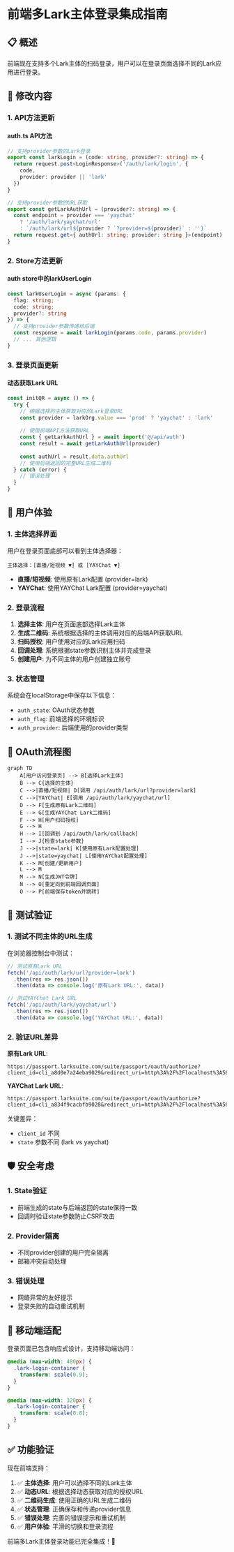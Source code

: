 # 前端多Lark主体登录集成指南

## 📋 概述

前端现在支持多个Lark主体的扫码登录，用户可以在登录页面选择不同的Lark应用进行登录。

## 🔧 修改内容

### 1. API方法更新

#### auth.ts API方法
```typescript
// 支持provider参数的Lark登录
export const larkLogin = (code: string, provider?: string) => {
  return request.post<LoginResponse>('/auth/lark/login', { 
    code,
    provider: provider || 'lark'
  })
}

// 支持provider参数的URL获取
export const getLarkAuthUrl = (provider?: string) => {
  const endpoint = provider === 'yaychat' 
    ? '/auth/lark/yaychat/url'
    : `/auth/lark/url${provider ? `?provider=${provider}` : ''}`
  return request.get<{ authUrl: string; provider: string }>(endpoint)
}
```

### 2. Store方法更新

#### auth store中的larkUserLogin
```typescript
const larkUserLogin = async (params: { 
  flag: string; 
  code: string; 
  provider?: string 
}) => {
  // 支持provider参数传递给后端
  const response = await larkLogin(params.code, params.provider)
  // ... 其他逻辑
}
```

### 3. 登录页面更新

#### 动态获取Lark URL
```typescript
const initQR = async () => {
  try {
    // 根据选择的主体获取对应的Lark登录URL
    const provider = larkOrg.value === 'prod' ? 'yaychat' : 'lark'
    
    // 使用前端API方法获取URL
    const { getLarkAuthUrl } = await import('@/api/auth')
    const result = await getLarkAuthUrl(provider)
    
    const authUrl = result.data.authUrl
    // 使用后端返回的完整URL生成二维码
  } catch (error) {
    // 错误处理
  }
}
```

## 🎯 用户体验

### 1. 主体选择界面

用户在登录页面底部可以看到主体选择器：

```
主体选择：[直播/短视频 ▼] 或 [YAYChat ▼]
```

- **直播/短视频**: 使用原有Lark配置 (provider=lark)
- **YAYChat**: 使用YAYChat Lark配置 (provider=yaychat)

### 2. 登录流程

1. **选择主体**: 用户在页面底部选择Lark主体
2. **生成二维码**: 系统根据选择的主体调用对应的后端API获取URL
3. **扫码授权**: 用户使用对应的Lark应用扫码
4. **回调处理**: 系统根据state参数识别主体并完成登录
5. **创建用户**: 为不同主体的用户创建独立账号

### 3. 状态管理

系统会在localStorage中保存以下信息：
- `auth_state`: OAuth状态参数
- `auth_flag`: 前端选择的环境标识
- `auth_provider`: 后端使用的provider类型

## 🔄 OAuth流程图

```mermaid
graph TD
    A[用户访问登录页] --> B[选择Lark主体]
    B --> C{选择的主体}
    C -->|直播/短视频| D[调用 /api/auth/lark/url?provider=lark]
    C -->|YAYChat| E[调用 /api/auth/lark/yaychat/url]
    D --> F[生成原有Lark二维码]
    E --> G[生成YAYChat Lark二维码]
    F --> H[用户扫码授权]
    G --> H
    H --> I[回调到 /api/auth/lark/callback]
    I --> J{检查state参数}
    J -->|state=lark| K[使用原有Lark配置处理]
    J -->|state=yaychat| L[使用YAYChat配置处理]
    K --> M[创建/更新用户]
    L --> M
    M --> N[生成JWT令牌]
    N --> O[重定向到前端回调页面]
    O --> P[前端保存token并跳转]
```

## 🧪 测试验证

### 1. 测试不同主体的URL生成

在浏览器控制台中测试：

```javascript
// 测试原有Lark URL
fetch('/api/auth/lark/url?provider=lark')
  .then(res => res.json())
  .then(data => console.log('原有Lark URL:', data))

// 测试YAYChat Lark URL
fetch('/api/auth/lark/yaychat/url')
  .then(res => res.json())
  .then(data => console.log('YAYChat URL:', data))
```

### 2. 验证URL差异

**原有Lark URL**:
```
https://passport.larksuite.com/suite/passport/oauth/authorize?client_id=cli_a8d0e7a24eba9029&redirect_uri=http%3A%2F%2Flocalhost%3A5818%2Flogin&response_type=code&scope=openid+profile+email&state=lark
```

**YAYChat Lark URL**:
```
https://passport.larksuite.com/suite/passport/oauth/authorize?client_id=cli_a834f9cacbfb9028&redirect_uri=http%3A%2F%2Flocalhost%3A5818%2Flogin&response_type=code&scope=openid+profile+email&state=yaychat
```

关键差异：
- `client_id` 不同
- `state` 参数不同 (lark vs yaychat)

## 🛡️ 安全考虑

### 1. State验证
- 前端生成的state与后端返回的state保持一致
- 回调时验证state参数防止CSRF攻击

### 2. Provider隔离
- 不同provider创建的用户完全隔离
- 邮箱冲突自动处理

### 3. 错误处理
- 网络异常的友好提示
- 登录失败的自动重试机制

## 📱 移动端适配

登录页面已包含响应式设计，支持移动端访问：

```css
@media (max-width: 480px) {
  .lark-login-container {
    transform: scale(0.9);
  }
}

@media (max-width: 320px) {
  .lark-login-container {
    transform: scale(0.8);
  }
}
```

## ✅ 功能验证

现在前端支持：

1. ✅ **主体选择**: 用户可以选择不同的Lark主体
2. ✅ **动态URL**: 根据选择动态获取对应的授权URL
3. ✅ **二维码生成**: 使用正确的URL生成二维码
4. ✅ **状态管理**: 正确保存和传递provider信息
5. ✅ **错误处理**: 完善的错误提示和重试机制
6. ✅ **用户体验**: 平滑的切换和登录流程

前端多Lark主体登录功能已完全集成！🎊
